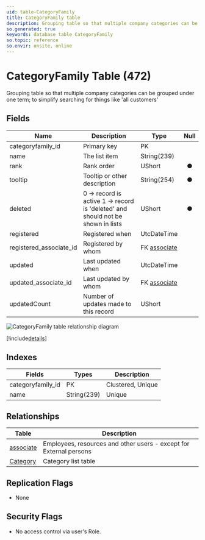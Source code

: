 ```yaml
---
uid: table-CategoryFamily
title: CategoryFamily table
description: Grouping table so that multiple company categories can be grouped under one term; to simplify searching for things like &apos;all customers&apos;
so.generated: true
keywords: database table CategoryFamily
so.topic: reference
so.envir: onsite, online
---
```


# CategoryFamily Table (472)

Grouping table so that multiple company categories can be grouped under one term; to simplify searching for things like &apos;all customers&apos;

## Fields

| Name | Description | Type | Null |
|------|-------------|------|:----:|
|categoryfamily\_id|Primary key|PK| |
|name|The list item|String(239)| |
|rank|Rank order|UShort|&#x25CF;|
|tooltip|Tooltip or other description|String(254)|&#x25CF;|
|deleted|0 -&gt; record is active 1 -&gt; record is &apos;deleted&apos; and should not be shown in lists|UShort|&#x25CF;|
|registered|Registered when|UtcDateTime| |
|registered\_associate\_id|Registered by whom|FK [associate](associate.md)| |
|updated|Last updated when|UtcDateTime| |
|updated\_associate\_id|Last updated by whom|FK [associate](associate.md)| |
|updatedCount|Number of updates made to this record|UShort| |


![CategoryFamily table relationship diagram](./media/CategoryFamily.png)

[!include[details](./includes/categoryfamily.md)]

## Indexes

| Fields | Types | Description |
|--------|-------|-------------|
|categoryfamily\_id |PK |Clustered, Unique |
|name |String(239) |Unique |

## Relationships

| Table|  Description |
|------|-------------|
|[associate](associate.md)  |Employees, resources and other users - except for External persons |
|[Category](category.md)  |Category list table |


## Replication Flags

* None

## Security Flags

* No access control via user's Role.


